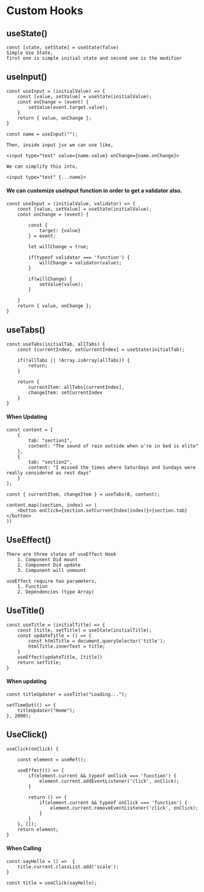 # Custom Hooks

## useState()

    const [state, setState] = useState(false)
    Simple Use State,
    first one is simple initial state and second one is the modifier

## useInput()

    const useInput = (initialValue) => {
        const [value, setValue] = useState(initialValue);
        const onChange = (event) {
            setValue(event.target.value);
        }
        return { value, onChange };
    }

    const name = useInput("");

    Then, inside input jsx we can use like,

    <input type="text" value={name.value} onChange={name.onChange}>

    We can simplify this into,

    <input type="text" {...name}>

#### We can customize useInput function in order to get a validator also.

    const useInput = (initialValue, validator) => {
        const [value, setValue] = useState(initialValue);
        const onChange = (event) {

            const {
                target: {value}
            } = event;

            let willChange = true;

            if(typeof validator === 'function') {
                willChange = validator(value);
            }

            if(willChange) {
                setValue(value);
            }

        }
        return { value, onChange };
    }

## useTabs()

    const useTabs(initialTab, allTabs) {
        const [currentIndex, setCurrentIndex] = useState(initialTab);

        if(!allTabs || !Array.isArray(allTabs)) {
            return;
        }

        return {
            currentItem: allTabs[currentIndex],
            changeItem: setCurrentIndex
        }
    }

#### When Updating

    const content = [
        {
            tab: "section1",
            content: "The sound of rain outside when u're in bed is elite"
        },
        {
            tab: "section2",
            content: "I missed the times where Saturdays and Sundays were really considered as rest days"
        }
    ];

    const { currentItem, changeItem } = useTabs(0, content);

    content.map((section, index) => (
        <button onClick={section.setCurrentIndex(index)}>{section.tab}</button>
    ))

## UseEffect()

    There are three states of useEffect Hook
        1. Component Did mount
        2. Component Did update
        3. Component will unmount

    useEffect require two parameters,
        1. Function
        2. Dependencies (type Array)

## UseTitle()

    const useTitle = (initialTitle) => {
        const [title, setTitle] = useState(initialTitle);
        const updateTitle = () => {
            const htmlTitle = document.querySelector('title');
            htmlTitle.innerText = title;
        }
        useEffect(updateTitle, [title])
        return setTitle;
    }

#### When updating

    const titleUpdater = useTitle("Loading...");

    setTimeOut(() => {
        titleUpdater("Home");
    }, 2000);

## UseClick()

    useClick(onClick) {

        const element = useRef();

        useEffect(() => {
            if(element.current && typeof onClick === 'function') {
                element.current.addEventListener('click', onClick);
            }

            return () => {
                if(element.current && typeof onClick === 'function') {
                    element.current.removeEventListener('click', onClick);
                }
            }
        }, []);
        return element;
    }

#### When Calling

    const sayHello = () =>  {
        title.current.classList.add('scale');
    }

    const title = useClick(sayHello);
